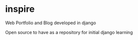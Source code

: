 # inspire
Web Portfolio and Blog developed in django

Open source to have as a repository for initial django learning
